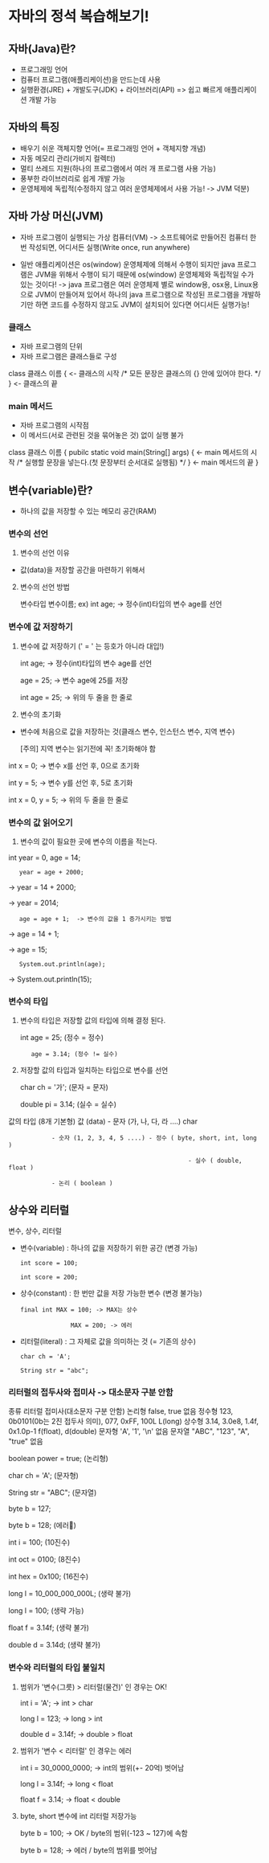 # 자바의 정석 복습해보기!

## 자바(Java)란?
- 프로그래밍 언어
- 컴퓨터 프로그램(애플리케이션)을 만드는데 사용
- 실행환경(JRE) + 개발도구(JDK) + 라이브러리(API)
=> 쉽고 빠르게 애플리케이션 개발 가능

## 자바의 특징
- 배우기 쉬운 객체지향 언어(= 프로그래밍 언어 + 객체지향 개념)
- 자동 메모리 관리(가비지 컬렉터)
- 멀티 쓰레드 지원(하나의 프로그램에서 여러 개 프로그램 사용 가능)
- 풍부한 라이브러리로 쉽게 개발 가능
- 운영체제에 독립적(수정하지 않고 여러 운영체제에서 사용 가능! -> JVM 덕분)

## 자바 가상 머신(JVM)
- 자바 프로그램이 실행되는 가상 컴퓨터(VM) -> 소프트웨어로 만들어진 컴퓨터
한 번 작성되면, 어디서든 실행(Write once, run anywhere)

* 일반 애플리케이션은 os(window) 운영체제에 의해서 수행이 되지만
java 프로그램은 JVM을 위해서 수행이 되기 때문에 os(window) 운영체제와 독립적일 수가 있는 것이다!
->  java 프로그램은 여러 운영체제 별로 window용, osx용, Linux용으로 JVM이 만들어져 있어서 하나의 java 프로그램으로 작성된 프로그램을 개발하기만 하면 코드를 수정하지 않고도 JVM이 설치되어 있다면 어디서든 실행가능!


### 클래스

- 자바 프로그램의 단위
- 자바 프로그램은 클래스들로 구성

class 클래스 이름 { <- 클래스의 시작
/* 모든 문장은 클래스의 {} 안에 있어야 한다. */
} <- 클래스의 끝

### main 메서드

- 자바 프로그램의 시작점
- 이 메서드(서로 관련된 것을 묶어놓은 것) 없이 실행 불가

class 클래스 이름 {
pubilc static void main(String[] args) { <- main 메서드의 시작
/* 실행할 문장을 넣는다.(첫 문장부터 순서대로 실행됨) */
} <- main 메서드의 끝
}

## 변수(variable)란?
- 하나의 값을 저장할 수 있는 메모리 공간(RAM)

### 변수의 선언
1. 변수의 선언 이유
- 값(data)을 저장할 공간을 마련하기 위해서

2. 변수의 선언 방법

   변수타입  변수이름;
   ex) int age;  -> 정수(int)타입의 변수 age를 선언

### 변수에 값 저장하기
1. 변수에 값 저장하기 (' = ' 는 등호가 아니라 대입!)

   int age; -> 정수(int)타입의 변수 age를 선언

   age = 25; -> 변수 age에 25를 저장

   int age = 25; -> 위의 두 줄을 한 줄로



2. 변수의 초기화

- 변수에 처음으로 값을 저장하는 것(클래스 변수, 인스턴스 변수, 지역 변수)

  [주의] 지역 변수는 읽기전에 꼭! 초기화해야 함

int x = 0;  -> 변수 x를 선언 후, 0으로 초기화

int y = 5; -> 변수 y를 선언 후, 5로 초기화

int x = 0, y = 5; -> 위의 두 줄을 한 줄로

### 변수의 값 읽어오기
1. 변수의 값이 필요한 곳에 변수의 이름을 적는다.

int year = 0, age = 14;

       year = age + 2000;

->  year = 14 + 2000;

->  year = 2014;



       age = age + 1;  -> 변수의 값을 1 증가시키는 방법

->  age = 14 + 1;

->  age = 15;



       System.out.println(age);

-> System.out.println(15);

### 변수의 타입
1. 변수의 타입은 저장할 값의 타입에 의해 결정 된다.

   int age = 25; (정수 = 정수)

          age = 3.14; (정수 != 실수)

2. 저장할 값의 타입과 일치하는 타입으로 변수를 선언

   char ch = '가'; (문자 = 문자)

   double pi = 3.14; (실수 =  실수)



값의 타입 (8개 기본형)
값 (data) - 문자 (가, 나, 다, 라 ....) char

                - 숫자 (1, 2, 3, 4, 5 ....) - 정수 ( byte, short, int, long )

                                                      - 실수 ( double, float )

                - 논리 ( boolean ) 

## 상수와 리터럴 
변수, 상수, 리터럴
- 변수(variable) : 하나의 값을 저장하기 위한 공간 (변경 가능)

      int score = 100;

      int score = 200;

- 상수(constant) : 한 번만 값을 저장 가능한 변수 (변경 불가능)

      final int MAX = 100; -> MAX는 상수

                    MAX = 200; -> 에러

- 리터럴(literal) : 그 자체로 값을 의미하는 것 (= 기존의 상수)

      char ch = 'A';

      String str = "abc";

### 리터럴의 접두사와 접미사 -> 대소문자 구분 안함
종류	리터럴	접미사(대소문자 구분 안함)
논리형	false, true	없음
정수형	123, 0b0101(0b는 2진 접두사 의미),
077, 0xFF, 100L	L(long)
상수형	3.14, 3.0e8, 1.4f, 0x1.0p-1	f(float), d(double)
문자형	'A', '1', '\n'	없음
문자열	"ABC", "123", "A", "true"	없음


boolean power = true; (논리형)

char ch = 'A'; (문자형)

String str = "ABC"; (문자열)

byte b = 127;

byte b = 128; (에러)

int i = 100; (10진수)

int oct = 0100; (8진수)

int hex = 0x100; (16진수)

long l = 10_000_000_000L; (생략 불가)

long l = 100; (생략 가능)

float f = 3.14f; (생략 불가)

double d = 3.14d; (생략 불가)



### 변수와 리터럴의 타입 불일치
1. 범위가 '변수(그릇) > 리터럴(물건)' 인 경우는 OK!

   int i = 'A';      -> int > char

   long l = 123;   -> long > int

   double d = 3.14f;   -> double > float



2. 범위가 '변수 < 리터럴' 인 경우는 에러

   int i = 30_0000_0000;  -> int의 범위(+- 20억) 벗어남

   long l = 3.14f;  -> long < float

   float f = 3.14;  -> float < double



3. byte, short 변수에 int 리터럴 저장가능

   byte b = 100;   -> OK / byte의 범위(-123 ~ 127)에 속함

   byte b = 128;    -> 에러 /  byte의 범위를 벗어남

 
